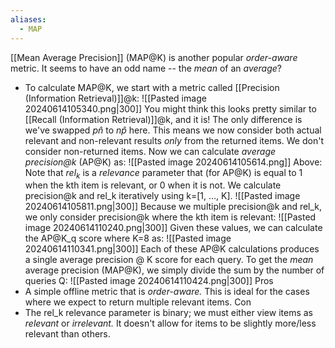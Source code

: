 ```yaml
---
aliases:
  - MAP
---
```

 [[Mean Average Precision]] (MAP@K) is another popular *order-aware* metric. It seems to have an odd name -- the *mean* of an *average*?
- To calculate MAP@K, we start with a metric called [[Precision (Information Retrieval)]]@k:
![[Pasted image 20240614105340.png|300]]
You might think this looks pretty similar to [[Recall (Information Retrieval)]]@k, and it is! The only difference is we've swapped $p\hat{n}$ to $n\hat{p}$ here. This means we now consider both actual relevant and non-relevant results *only* from the returned items. We don't consider non-returned items.
Now we can calculate *average precision@k* (AP@K) as:
![[Pasted image 20240614105614.png]]
Above: Note that $rel_k$ is a *relevance* parameter that (for AP@K) is equal to 1 when the kth item is relevant, or 0 when it is not. We calculate precision@k and rel_k iteratively using k=\[1, ..., K\].
![[Pasted image 20240614105811.png|300]]
Because we multiple precision@k and rel_k, we only consider precision@k where the kth item is relevant:
![[Pasted image 20240614110240.png|300]]
Given these values, we can calculate the AP@K_q score where K=8 as:
![[Pasted image 20240614110341.png|300]]
Each of these AP@K calculations produces a single average precision @ K score for each query. To get the *mean* average precision (MAP@K), we simply divide the sum by the number of queries Q:
![[Pasted image 20240614110424.png|300]]
Pros
- A simple offline metric that is *order-aware.* This is ideal for the cases where we expect to return multiple relevant items.
Con
- The rel_k relevance parameter is binary; we must either view items as *relevant* or *irrelevant.* It doesn't allow for items to be slightly more/less relevant than others.
